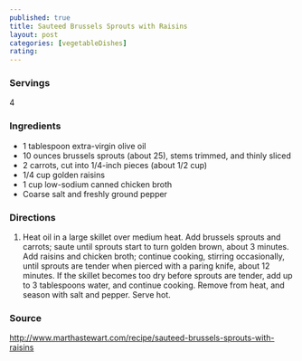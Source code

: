 ```yaml
---
published: true
title: Sauteed Brussels Sprouts with Raisins
layout: post
categories: [vegetableDishes]
rating: 
---
```

### Servings
4

### Ingredients
- 1 tablespoon extra-virgin olive oil
- 10 ounces brussels sprouts (about 25), stems trimmed, and thinly sliced
- 2 carrots, cut into 1/4-inch pieces (about 1/2 cup)
- 1/4 cup golden raisins
- 1 cup low-sodium canned chicken broth
- Coarse salt and freshly ground pepper




### Directions
1. Heat oil in a large skillet over medium heat. Add brussels sprouts and carrots; saute until sprouts start to turn golden brown, about 3 minutes. Add raisins and chicken broth; continue cooking, stirring occasionally, until sprouts are tender when pierced with a paring knife, about 12 minutes. If the skillet becomes too dry before sprouts are tender, add up to 3 tablespoons water, and continue cooking. Remove from heat, and season with salt and pepper. Serve hot.

### Source
<a href="http://www.marthastewart.com/recipe/sauteed-brussels-sprouts-with-raisins" target="new">http://www.marthastewart.com/recipe/sauteed-brussels-sprouts-with-raisins</a>
